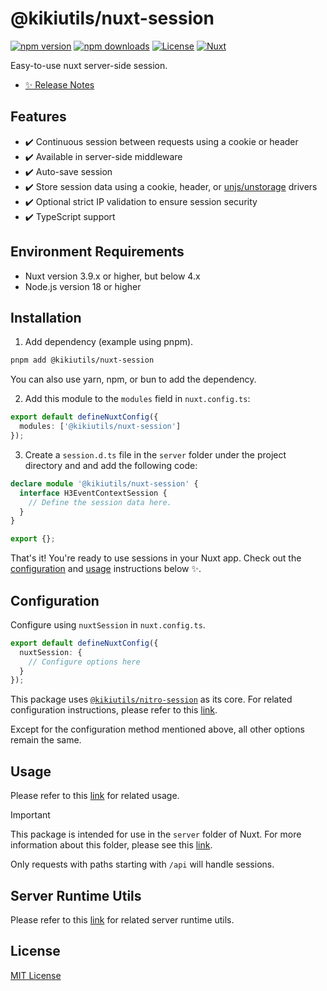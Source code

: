 # @kikiutils/nuxt-session

[![npm version][npm-version-src]][npm-version-href]
[![npm downloads][npm-downloads-src]][npm-downloads-href]
[![License][license-src]][license-href]
[![Nuxt][nuxt-src]][nuxt-href]

Easy-to-use nuxt server-side session.

- [✨ Release Notes](./CHANGELOG.md)

## Features

- ✔️ Continuous session between requests using a cookie or header
- ✔️ Available in server-side middleware
- ✔️ Auto-save session
- ✔️ Store session data using a cookie, header, or [unjs/unstorage](https://github.com/unjs/unstorage) drivers
- ✔️ Optional strict IP validation to ensure session security
- ✔️ TypeScript support

## Environment Requirements

- Nuxt version 3.9.x or higher, but below 4.x
- Node.js version 18 or higher

## Installation

1. Add dependency (example using pnpm).

```bash
pnpm add @kikiutils/nuxt-session
```

You can also use yarn, npm, or bun to add the dependency.

2. Add this module to the `modules` field in `nuxt.config.ts`:

```typescript
export default defineNuxtConfig({
  modules: ['@kikiutils/nuxt-session']
});
```

3. Create a `session.d.ts` file in the `server` folder under the project directory and and add the following code:

```typescript
declare module '@kikiutils/nuxt-session' {
  interface H3EventContextSession {
    // Define the session data here.
  }
}

export {};
```

That's it! You're ready to use sessions in your Nuxt app. Check out the [configuration](#configuration) and [usage](#usage) instructions below ✨.

## Configuration

Configure using `nuxtSession` in `nuxt.config.ts`.

```typescript
export default defineNuxtConfig({
  nuxtSession: {
    // Configure options here
  }
});
```

This package uses [`@kikiutils/nitro-session`](https://github.com/kiki-kanri/nitro-session) as its core. For related configuration instructions, please refer to this [link](https://github.com/kiki-kanri/nitro-session?tab=readme-ov-file#configuration).

Except for the configuration method mentioned above, all other options remain the same.

## Usage

Please refer to this [link](https://github.com/kiki-kanri/nitro-session?tab=readme-ov-file#usage) for related usage.

> [!IMPORTANT]
> This package is intended for use in the `server` folder of Nuxt. For more information about this folder, please see this [link](https://nuxt.com/docs/guide/directory-structure/server).
>
> Only requests with paths starting with `/api` will handle sessions.

## Server Runtime Utils

Please refer to this [link](https://github.com/kiki-kanri/nitro-session?tab=readme-ov-file#runtime-utils) for related server runtime utils.

## License

[MIT License](./LICENSE)

<!-- Badges -->
[npm-version-src]: https://img.shields.io/npm/v/@kikiutils/nuxt-session/latest.svg?style=flat&colorA=18181B&colorB=28CF8D
[npm-version-href]: https://npmjs.com/package/@kikiutils/nuxt-session

[npm-downloads-src]: https://img.shields.io/npm/dm/@kikiutils/nuxt-session.svg?style=flat&colorA=18181B&colorB=28CF8D
[npm-downloads-href]: https://npmjs.com/package/@kikiutils/nuxt-session

[license-src]: https://img.shields.io/npm/l/@kikiutils/nuxt-session.svg?style=flat&colorA=18181B&colorB=28CF8D
[license-href]: https://github.com/kiki-kanri/nuxt-session/blob/main/LICENSE

[nuxt-src]: https://img.shields.io/badge/Nuxt-18181B?logo=nuxt.js
[nuxt-href]: https://nuxt.com
